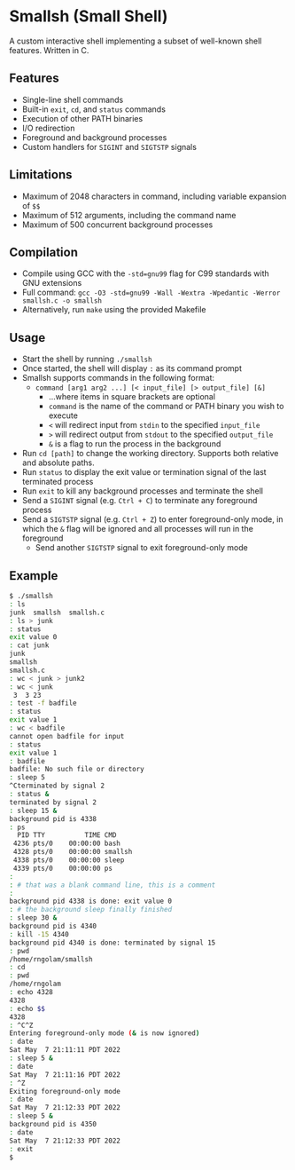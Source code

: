# Smallsh (Small Shell)

A custom interactive shell implementing a subset of well-known shell features. Written in C.

## Features

-   Single-line shell commands
-   Built-in `exit`, `cd`, and `status` commands
-   Execution of other PATH binaries
-   I/O redirection
-   Foreground and background processes
-   Custom handlers for `SIGINT` and `SIGTSTP` signals

## Limitations

-   Maximum of 2048 characters in command, including variable expansion of `$$`
-   Maximum of 512 arguments, including the command name
-   Maximum of 500 concurrent background processes

## Compilation

-   Compile using GCC with the `-std=gnu99` flag for C99 standards with GNU extensions
-   Full command: `gcc -O3 -std=gnu99 -Wall -Wextra -Wpedantic -Werror smallsh.c -o smallsh`
-   Alternatively, run `make` using the provided Makefile

## Usage

-   Start the shell by running `./smallsh`
-   Once started, the shell will display `:` as its command prompt
-   Smallsh supports commands in the following format:
    -   `command [arg1 arg2 ...] [< input_file] [> output_file] [&]`
        -   ...where items in square brackets are optional
        -   `command` is the name of the command or PATH binary you wish to execute
        -   `<` will redirect input from `stdin` to the specified `input_file`
        -   `>` will redirect output from `stdout` to the specified `output_file`
        -   `&` is a flag to run the process in the background
-   Run `cd [path]` to change the working directory. Supports both relative and absolute paths.
-   Run `status` to display the exit value or termination signal of the last terminated process
-   Run `exit` to kill any background processes and terminate the shell
-   Send a `SIGINT` signal (e.g. `Ctrl + C`) to terminate any foreground process
-   Send a `SIGTSTP` signal (e.g. `Ctrl + Z`) to enter foreground-only mode, in which the `&` flag will be ignored and all processes will run in the foreground
    -   Send another `SIGTSTP` signal to exit foreground-only mode

## Example

```bash
$ ./smallsh
: ls
junk  smallsh  smallsh.c
: ls > junk
: status
exit value 0
: cat junk
junk
smallsh
smallsh.c
: wc < junk > junk2
: wc < junk
 3  3 23
: test -f badfile
: status
exit value 1
: wc < badfile
cannot open badfile for input
: status
exit value 1
: badfile
badfile: No such file or directory
: sleep 5
^Cterminated by signal 2
: status &
terminated by signal 2
: sleep 15 &
background pid is 4338
: ps
  PID TTY          TIME CMD
 4236 pts/0    00:00:00 bash
 4328 pts/0    00:00:00 smallsh
 4338 pts/0    00:00:00 sleep
 4339 pts/0    00:00:00 ps
:
: # that was a blank command line, this is a comment
:
background pid 4338 is done: exit value 0
: # the background sleep finally finished
: sleep 30 &
background pid is 4340
: kill -15 4340
background pid 4340 is done: terminated by signal 15
: pwd
/home/rngolam/smallsh
: cd
: pwd
/home/rngolam
: echo 4328
4328
: echo $$
4328
: ^C^Z
Entering foreground-only mode (& is now ignored)
: date
Sat May  7 21:11:11 PDT 2022
: sleep 5 &
: date
Sat May  7 21:11:16 PDT 2022
: ^Z
Exiting foreground-only mode
: date
Sat May  7 21:12:33 PDT 2022
: sleep 5 &
background pid is 4350
: date
Sat May  7 21:12:33 PDT 2022
: exit
$
```
